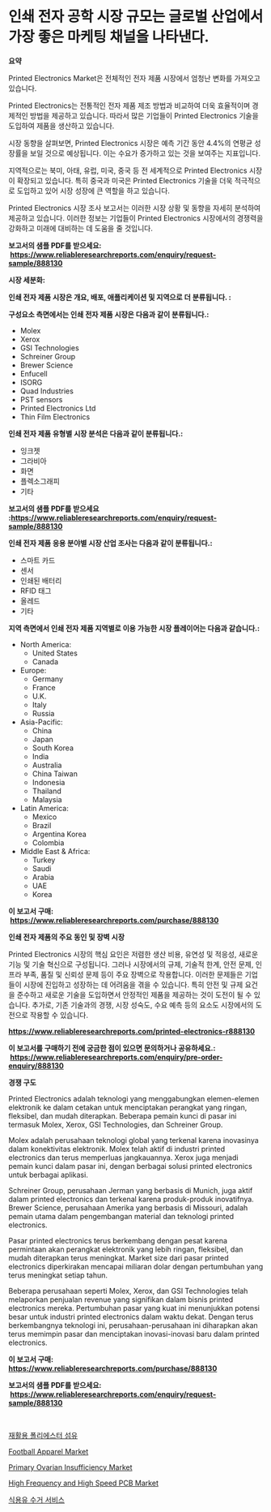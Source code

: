 <p><h1>인쇄 전자 공학 시장 규모는 글로벌 산업에서 가장 좋은 마케팅 채널을 나타낸다.</h1></p><p><strong>요약</strong></p>
<p><p>Printed Electronics Market은 전체적인 전자 제품 시장에서 엄청난 변화를 가져오고 있습니다.</p><p>Printed Electronics는 전통적인 전자 제품 제조 방법과 비교하여 더욱 효율적이며 경제적인 방법을 제공하고 있습니다. 따라서 많은 기업들이 Printed Electronics 기술을 도입하여 제품을 생산하고 있습니다.</p><p>시장 동향을 살펴보면, Printed Electronics 시장은 예측 기간 동안 4.4%의 연평균 성장률을 보일 것으로 예상됩니다. 이는 수요가 증가하고 있는 것을 보여주는 지표입니다.</p><p>지역적으로는 북미, 아태, 유럽, 미국, 중국 등 전 세계적으로 Printed Electronics 시장이 확장되고 있습니다. 특히 중국과 미국은 Printed Electronics 기술을 더욱 적극적으로 도입하고 있어 시장 성장에 큰 역할을 하고 있습니다.</p><p>Printed Electronics 시장 조사 보고서는 이러한 시장 상황 및 동향을 자세히 분석하여 제공하고 있습니다. 이러한 정보는 기업들이 Printed Electronics 시장에서의 경쟁력을 강화하고 미래에 대비하는 데 도움을 줄 것입니다.</p></p>
<p><strong>보고서의 샘플 PDF를 받으세요: &nbsp;<a href="https://www.reliableresearchreports.com/enquiry/request-sample/888130">https://www.reliableresearchreports.com/enquiry/request-sample/888130</a></strong></p>
<p><strong>시장 세분화:</strong></p>
<p><strong> 인쇄 전자 제품 시장은 개요, 배포, 애플리케이션 및 지역으로 더 분류됩니다. :</strong></p>
<p><strong>구성요소 측면에서는 인쇄 전자 제품 시장은 다음과 같이 분류됩니다.:</strong></p>
<p><ul><li>Molex</li><li>Xerox</li><li>GSI Technologies</li><li>Schreiner Group</li><li>Brewer Science</li><li>Enfucell</li><li>ISORG</li><li>Quad Industries</li><li>PST sensors</li><li>Printed Electronics Ltd</li><li>Thin Film Electronics</li></ul></p>
<p><strong> 인쇄 전자 제품 유형별 시장 분석은 다음과 같이 분류됩니다.:</strong></p>
<p><ul><li>잉크젯</li><li>그라비아</li><li>화면</li><li>플렉소그래피</li><li>기타</li></ul></p>
<p><strong>보고서의 샘플 PDF를 받으세요 :<a href="https://www.reliableresearchreports.com/enquiry/request-sample/888130">https://www.reliableresearchreports.com/enquiry/request-sample/888130</a></strong></p>
<p><strong> 인쇄 전자 제품 응용 분야별 시장 산업 조사는 다음과 같이 분류됩니다.:</strong></p>
<p><ul><li>스마트 카드</li><li>센서</li><li>인쇄된 배터리</li><li>RFID 태그</li><li>올레드</li><li>기타</li></ul></p>
<p><strong>지역 측면에서 인쇄 전자 제품 지역별로 이용 가능한 시장 플레이어는 다음과 같습니다.:</strong></p>
<p><ul>
    <li>
        North America:
        <ul>
            <li>United States</li>
            <li>Canada</li>
        </ul>
    </li>
    <li>
        Europe:
        <ul>
            <li>Germany</li>
            <li>France</li>
            <li>U.K.</li>
            <li>Italy</li>
            <li>Russia</li>
        </ul>
    </li>
    <li>
        Asia-Pacific:
        <ul>
            <li>China</li>
            <li>Japan</li>
            <li>South Korea</li>
            <li>India</li>
            <li>Australia</li>
            <li>China Taiwan</li>
            <li>Indonesia</li>
            <li>Thailand</li>
            <li>Malaysia</li>
        </ul>
    </li>
    <li>
        Latin America:
        <ul>
            <li>Mexico</li>
            <li>Brazil</li>
            <li>Argentina Korea</li>
            <li>Colombia</li>
        </ul>
    </li>
    <li>
        Middle East & Africa:
        <ul>
            <li>Turkey</li>
            <li>Saudi</li>
            <li>Arabia</li>
            <li>UAE</li>
            <li>Korea</li>
        </ul>
    </li>
    </ul></p>
<p><strong>이 보고서 구매: &nbsp;<a href="https://www.reliableresearchreports.com/purchase/888130">https://www.reliableresearchreports.com/purchase/888130</a></strong></p>
<p><strong>인쇄 전자 제품의 주요 동인 및 장벽 시장</strong></p>
<p><p>Printed Electronics 시장의 핵심 요인은 저렴한 생산 비용, 유연성 및 적응성, 새로운 기능 및 기술 혁신으로 구성됩니다. 그러나 시장에서의 규제, 기술적 한계, 안전 문제, 인프라 부족, 품질 및 신뢰성 문제 등이 주요 장벽으로 작용합니다. 이러한 문제들은 기업들이 시장에 진입하고 성장하는 데 어려움을 겪을 수 있습니다. 특히 안전 및 규제 요건을 준수하고 새로운 기술을 도입하면서 안정적인 제품을 제공하는 것이 도전이 될 수 있습니다. 추가로, 기존 기술과의 경쟁, 시장 성숙도, 수요 예측 등의 요소도 시장에서의 도전으로 작용할 수 있습니다.</p></p>
<p><strong><a href="https://www.reliableresearchreports.com/printed-electronics-r888130">https://www.reliableresearchreports.com/printed-electronics-r888130</a></strong></p>
<p><strong>이 보고서를 구매하기 전에 궁금한 점이 있으면 문의하거나 공유하세요.: &nbsp;<a href="https://www.reliableresearchreports.com/enquiry/pre-order-enquiry/888130">https://www.reliableresearchreports.com/enquiry/pre-order-enquiry/888130</a></strong></p>
<p><strong>경쟁 구도</strong></p>
<p><p>Printed Electronics adalah teknologi yang menggabungkan elemen-elemen elektronik ke dalam cetakan untuk menciptakan perangkat yang ringan, fleksibel, dan mudah diterapkan. Beberapa pemain kunci di pasar ini termasuk Molex, Xerox, GSI Technologies, dan Schreiner Group.</p><p>Molex adalah perusahaan teknologi global yang terkenal karena inovasinya dalam konektivitas elektronik. Molex telah aktif di industri printed electronics dan terus memperluas jangkauannya. Xerox juga menjadi pemain kunci dalam pasar ini, dengan berbagai solusi printed electronics untuk berbagai aplikasi.</p><p>Schreiner Group, perusahaan Jerman yang berbasis di Munich, juga aktif dalam printed electronics dan terkenal karena produk-produk inovatifnya. Brewer Science, perusahaan Amerika yang berbasis di Missouri, adalah pemain utama dalam pengembangan material dan teknologi printed electronics.</p><p>Pasar printed electronics terus berkembang dengan pesat karena permintaan akan perangkat elektronik yang lebih ringan, fleksibel, dan mudah diterapkan terus meningkat. Market size dari pasar printed electronics diperkirakan mencapai miliaran dolar dengan pertumbuhan yang terus meningkat setiap tahun.</p><p>Beberapa perusahaan seperti Molex, Xerox, dan GSI Technologies telah melaporkan penjualan revenue yang signifikan dalam bisnis printed electronics mereka. Pertumbuhan pasar yang kuat ini menunjukkan potensi besar untuk industri printed electronics dalam waktu dekat. Dengan terus berkembangnya teknologi ini, perusahaan-perusahaan ini diharapkan akan terus memimpin pasar dan menciptakan inovasi-inovasi baru dalam printed electronics.</p></p>
<p><strong>이 보고서 구매: &nbsp; <a href="https://www.reliableresearchreports.com/purchase/888130">https://www.reliableresearchreports.com/purchase/888130</a></strong></p>
<p><strong>보고서의 샘플 PDF를 받으세요: &nbsp;<a href="https://www.reliableresearchreports.com/enquiry/request-sample/888130">https://www.reliableresearchreports.com/enquiry/request-sample/888130</a></strong><strong></strong></p>
<p>&nbsp;</p>
<p><p><a href="https://github.com/rcabello548/Market-Research-Report-List-1/blob/main/489644060452.md">재활용 폴리에스터 섬유</a></p><p><a href="https://issuu.com/reportprime-2/docs/football-apparel-market-size-2030.pptx">Football Apparel Market</a></p><p><a href="https://github.com/luckyshygirl/Market-Research-Report-List-4/blob/main/primary-ovarian-insufficiency-market.md">Primary Ovarian Insufficiency Market</a></p><p><a href="https://www.linkedin.com/pulse/high-frequency-speed-pcb-market-trends-analysis-forecasted-6hjgf?trackingId=ETmCm8EQuXKNBtZQt%2BgpFA%3D%3D">High Frequency and High Speed PCB Market</a></p><p><a href="https://medium.com/@stanleylyittle554467/%EC%A1%B0%EB%A6%AC%EC%9C%A0-%EC%88%98%EA%B1%B0-%EC%84%9C%EB%B9%84%EC%8A%A4-%EC%8B%9C%EC%9E%A5-%EA%B2%BD%EC%9F%81-%EB%B6%84%EC%84%9D-%EC%8B%9C%EC%9E%A5-%EB%8F%99%ED%96%A5-%EB%B0%8F-2031%EB%85%84%EA%B9%8C%EC%A7%80%EC%9D%98-%EC%98%88%EC%B8%A1-fe7f0eb755ff">식용유 수거 서비스</a></p></p>
